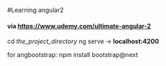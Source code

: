 #Learning angular2
#### via https://www.udemy.com/ultimate-angular-2

cd *the_project_directory*
ng serve -> **localhost:4200**

for angbootstrap:
npm install bootstrap@next